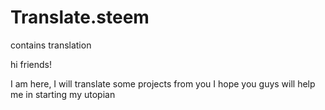 # Translate.steem
contains translation

hi friends!

I am here, I will translate some projects from you
I hope you guys will help me in starting my utopian
